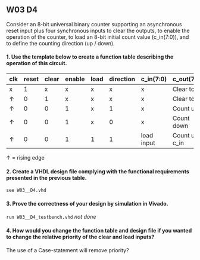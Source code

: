 ## W03 D4

Consider an 8-bit universal binary counter supporting an asynchronous reset input plus four synchronous inputs to clear the outputs, to enable the operation of the counter, to load an 8-bit initial count value (c_in(7:0)), and to define the counting direction (up / down).


#### 1. Use the template below to create a function table describing the operation of this circuit.

clk    | reset |clear  | enable | load   | direction | c_in(7:0)       | c_out(7:0)
------ |------ |------ | ------ | ------ | ------    | --------------- | ------ 
x      |1      | x     | x      | x      | x         | x               | Clear to 0
↑      |0      |1      | x      | x      | x         | x               | Clear to 0
↑      |0      |0      | 1      | x      | 1         | x               | Count up
↑      |0      |0      | 1      | x      | 0         | x               | Count down
↑      |0      |0      | 1      | 1      | 1         | load input      | Count up c_in



↑ = rising edge

#### 2. Create a VHDL design file complying with the functional requirements presented in the previous table.

```see W03__D4.vhd ```

#### 3. Prove the correctness of your design by simulation in Vivado.

``` run W03__D4_testbench.vhd ``` *not done*

#### 4. How would you change the function table and design file if you wanted to change the relative priority of the clear and load inputs?

The use of a Case-statement will remove priority?

